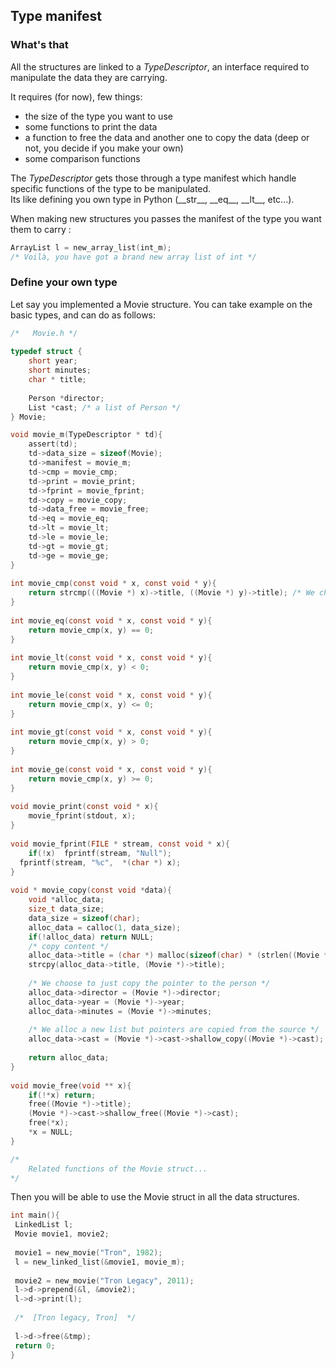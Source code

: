 
##  Type manifest

###  What's that

All the structures are linked to a *TypeDescriptor*, an interface required to manipulate the data they are carrying.

It requires (for now), few things:
- the size of the type you want to use
- some functions to print the data
- a function to free the data and another one to copy the data  (deep or not, you decide if you make your own)
- some comparison functions

The *TypeDescriptor* gets those through a type manifest which handle specific functions of the type to be manipulated.  
Its like defining you own type in Python (\_\_str__, \_\_eq__, \_\_lt__, etc...).

When making new structures you passes the manifest of the type you want them to carry :
```c
ArrayList l = new_array_list(int_m); 
/* Voilà, you have got a brand new array list of int */
```
### Define your own type

Let say you implemented a Movie structure. You can take example on the basic types, and can do as follows:

```c  
/*   Movie.h */ 
 
typedef struct {
    short year;
    short minutes;
    char * title;
    
    Person *director;
    List *cast; /* a list of Person */
} Movie;

void movie_m(TypeDescriptor * td){  
    assert(td);
    td->data_size = sizeof(Movie);  
    td->manifest = movie_m;  
    td->cmp = movie_cmp;  
    td->print = movie_print;  
    td->fprint = movie_fprint;  
    td->copy = movie_copy;  
    td->data_free = movie_free;  
    td->eq = movie_eq;  
    td->lt = movie_lt;  
    td->le = movie_le;  
    td->gt = movie_gt;
    td->ge = movie_ge;  
}  
  
int movie_cmp(const void * x, const void * y){  
	return strcmp(((Movie *) x)->title, ((Movie *) y)->title); /* We choose that sorting - by default - will be made on the title */
}  
  
int movie_eq(const void * x, const void * y){  
	return movie_cmp(x, y) == 0;
}  
  
int movie_lt(const void * x, const void * y){  
	return movie_cmp(x, y) < 0;
}  
  
int movie_le(const void * x, const void * y){  
	return movie_cmp(x, y) <= 0;
}  
  
int movie_gt(const void * x, const void * y){  
	return movie_cmp(x, y) > 0;
}  
  
int movie_ge(const void * x, const void * y){  
	return movie_cmp(x, y) >= 0;
}  
  
void movie_print(const void * x){  
	movie_fprint(stdout, x);  
}  
  
void movie_fprint(FILE * stream, const void * x){  
	if(!x)  fprintf(stream, "Null");  
  fprintf(stream, "%c",  *(char *) x);  
}  
  
void * movie_copy(const void *data){  
	void *alloc_data;  
	size_t data_size;  
	data_size = sizeof(char);  
	alloc_data = calloc(1, data_size);  
	if(!alloc_data) return NULL;
	/* copy content */
	alloc_data->title = (char *) malloc(sizeof(char) * (strlen((Movie *)->title) + 1));
	strcpy(alloc_data->title, (Movie *)->title);
	
	/* We choose to just copy the pointer to the person */	
	alloc_data->director = (Movie *)->director; 
    alloc_data->year = (Movie *)->year;
    alloc_data->minutes	= (Movie *)->minutes;
    
    /* We alloc a new list but pointers are copied from the source */
    alloc_data->cast = (Movie *)->cast->shallow_copy((Movie *)->cast); 
    
	return alloc_data;
}  
  
void movie_free(void ** x){  
	if(!*x) return;
	free((Movie *)->title);
	(Movie *)->cast->shallow_free((Movie *)->cast);
	free(*x);
	*x = NULL;
}

/* 
    Related functions of the Movie struct...
*/
```

Then you will be able to use the Movie struct in all the data structures.

```c
int main(){  
 LinkedList l;  
 Movie movie1, movie2;
 
 movie1 = new_movie("Tron", 1982);
 l = new_linked_list(&movie1, movie_m);     
 
 movie2 = new_movie("Tron Legacy", 2011);
 l->d->prepend(&l, &movie2);
 l->d->print(l);
 
 /*  [Tron legacy, Tron]  */
 
 l->d->free(&tmp);  
 return 0;
}
```